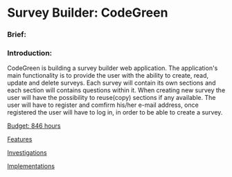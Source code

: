 <h1>Survey Builder: CodeGreen</h1>

<h3>Brief:</h3> 

<h3>Introduction:</h3> 

CodeGreen is building a survey builder web application. The application's main functionality is to provide the user with the ability to create, read, update and delete surveys. Each survey will contain its own sections and each section will contains questions within it. When creating new survey the user will have the possibility to reuse(copy) sections if any available.
The user will have to register and comfirm his/her e-mail address, once registered the user will have to log in, in order to be able to create a survey.


[Budget: 846 hours](https://github.com/CodeGreenGL/survbu/blob/master/deliveries/effort_committment.xlsx)</br>

[Features](https://trello.com/b/kk4rkYEn/features)</br>

[Investigations](https://trello.com/b/44aasFCY/investigations)</br>

[Implementations](https://trello.com/b/56IwFZUO/implementation)</br>
